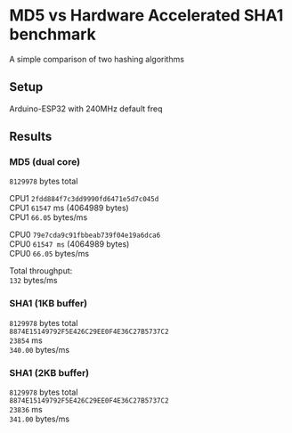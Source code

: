 # MD5 vs Hardware Accelerated SHA1 benchmark
A simple comparison of two hashing algorithms

## Setup
Arduino-ESP32 with 240MHz default freq

## Results
### MD5 (dual core)
```8129978``` bytes total

CPU1 ```2fdd884f7c3dd9990fd6471e5d7c045d``` \
CPU1 ```61547``` ms (4064989 bytes) \
CPU1 ```66.05``` bytes/ms

CPU0 ```79e7cda9c91fbbeab739f04e19a6dca6``` \
CPU0 ```61547 ms``` (4064989 bytes) \
CPU0 ```66.05``` bytes/ms

Total throughput: \
```132``` bytes/ms

### SHA1 (1KB buffer)
```8129978``` bytes total \
```8874E15149792F5E426C29EE0F4E36C27B5737C2``` \
```23854``` ms \
```340.00``` bytes/ms

### SHA1 (2KB buffer)
```8129978``` bytes total \
```8874E15149792F5E426C29EE0F4E36C27B5737C2``` \
```23836``` ms \
```341.00``` bytes/ms
